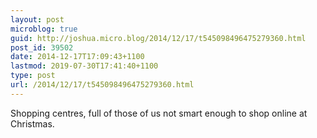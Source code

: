 ```yaml
---
layout: post
microblog: true
guid: http://joshua.micro.blog/2014/12/17/t545098496475279360.html
post_id: 39502
date: 2014-12-17T17:09:43+1100
lastmod: 2019-07-30T17:41:40+1100
type: post
url: /2014/12/17/t545098496475279360.html
---
```

Shopping centres, full of those of us not smart enough to shop online at Christmas.
